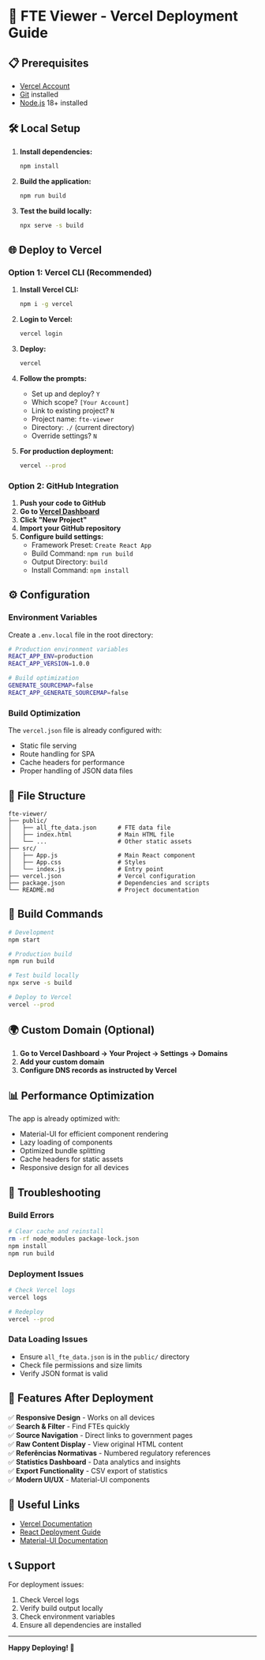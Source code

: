 # 🚀 FTE Viewer - Vercel Deployment Guide

## 📋 Prerequisites

- [Vercel Account](https://vercel.com/signup)
- [Git](https://git-scm.com/) installed
- [Node.js](https://nodejs.org/) 18+ installed

## 🛠️ Local Setup

1. **Install dependencies:**

   ```bash
   npm install
   ```

2. **Build the application:**

   ```bash
   npm run build
   ```

3. **Test the build locally:**
   ```bash
   npx serve -s build
   ```

## 🌐 Deploy to Vercel

### Option 1: Vercel CLI (Recommended)

1. **Install Vercel CLI:**

   ```bash
   npm i -g vercel
   ```

2. **Login to Vercel:**

   ```bash
   vercel login
   ```

3. **Deploy:**

   ```bash
   vercel
   ```

4. **Follow the prompts:**

   - Set up and deploy? `Y`
   - Which scope? `[Your Account]`
   - Link to existing project? `N`
   - Project name: `fte-viewer`
   - Directory: `./` (current directory)
   - Override settings? `N`

5. **For production deployment:**
   ```bash
   vercel --prod
   ```

### Option 2: GitHub Integration

1. **Push your code to GitHub**
2. **Go to [Vercel Dashboard](https://vercel.com/dashboard)**
3. **Click "New Project"**
4. **Import your GitHub repository**
5. **Configure build settings:**
   - Framework Preset: `Create React App`
   - Build Command: `npm run build`
   - Output Directory: `build`
   - Install Command: `npm install`

## ⚙️ Configuration

### Environment Variables

Create a `.env.local` file in the root directory:

```bash
# Production environment variables
REACT_APP_ENV=production
REACT_APP_VERSION=1.0.0

# Build optimization
GENERATE_SOURCEMAP=false
REACT_APP_GENERATE_SOURCEMAP=false
```

### Build Optimization

The `vercel.json` file is already configured with:

- Static file serving
- Route handling for SPA
- Cache headers for performance
- Proper handling of JSON data files

## 📁 File Structure

```
fte-viewer/
├── public/
│   ├── all_fte_data.json      # FTE data file
│   ├── index.html             # Main HTML file
│   └── ...                    # Other static assets
├── src/
│   ├── App.js                 # Main React component
│   ├── App.css                # Styles
│   └── index.js               # Entry point
├── vercel.json                # Vercel configuration
├── package.json               # Dependencies and scripts
└── README.md                  # Project documentation
```

## 🔧 Build Commands

```bash
# Development
npm start

# Production build
npm run build

# Test build locally
npx serve -s build

# Deploy to Vercel
vercel --prod
```

## 🌍 Custom Domain (Optional)

1. **Go to Vercel Dashboard → Your Project → Settings → Domains**
2. **Add your custom domain**
3. **Configure DNS records as instructed by Vercel**

## 📊 Performance Optimization

The app is already optimized with:

- Material-UI for efficient component rendering
- Lazy loading of components
- Optimized bundle splitting
- Cache headers for static assets
- Responsive design for all devices

## 🚨 Troubleshooting

### Build Errors

```bash
# Clear cache and reinstall
rm -rf node_modules package-lock.json
npm install
npm run build
```

### Deployment Issues

```bash
# Check Vercel logs
vercel logs

# Redeploy
vercel --prod
```

### Data Loading Issues

- Ensure `all_fte_data.json` is in the `public/` directory
- Check file permissions and size limits
- Verify JSON format is valid

## 📱 Features After Deployment

✅ **Responsive Design** - Works on all devices  
✅ **Search & Filter** - Find FTEs quickly  
✅ **Source Navigation** - Direct links to government pages  
✅ **Raw Content Display** - View original HTML content  
✅ **Referências Normativas** - Numbered regulatory references  
✅ **Statistics Dashboard** - Data analytics and insights  
✅ **Export Functionality** - CSV export of statistics  
✅ **Modern UI/UX** - Material-UI components

## 🔗 Useful Links

- [Vercel Documentation](https://vercel.com/docs)
- [React Deployment Guide](https://create-react-app.dev/docs/deployment/)
- [Material-UI Documentation](https://mui.com/)

## 📞 Support

For deployment issues:

1. Check Vercel logs
2. Verify build output locally
3. Check environment variables
4. Ensure all dependencies are installed

---

**Happy Deploying! 🎉**
